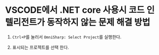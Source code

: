 # VSCODE에서 .NET core 사용시 코드 인텔리전트가 동작하지 않는 문제 해결 방법

1. `Ctrl+P`를 눌러서 `OmniSharp: Select Project`를 실행한다.

2. 표시되는 프로젝트를 선택 한다.